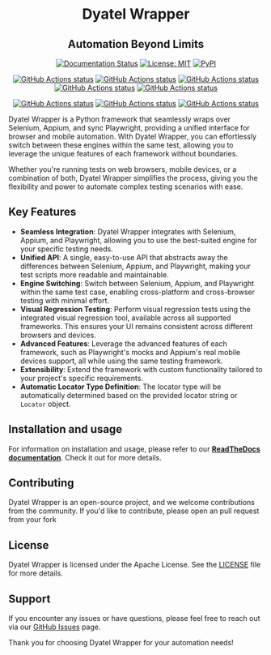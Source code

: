 <h1 align="center">Dyatel Wrapper</h1>

<h2 align="center">Automation Beyond Limits</h2>

<p align="center">
    <a href="https://dyatel-wrapper.readthedocs.io"><img alt="Documentation Status" src="https://readthedocs.org/projects/dyatel-wrapper/badge/?version=latest"></a>
    <a href="https://github.com/CustomEnv/dyatel/blob/master/LICENSE"><img alt="License: MIT" src="https://dyatel-wrapper.readthedocs.io/_static/license.svg"></a>
    <a href="https://pypi.org/project/dyatel-wrapper/"><img alt="PyPI" src="https://img.shields.io/pypi/v/dyatel-wrapper"></a>
</p>  
<p align="center">
    <a href="https://github.com/CustomEnv/dyatel/actions/workflows/static_tests.yml"><img alt="GitHub Actions status" src="https://img.shields.io/github/actions/workflow/status/CustomEnv/dyatel/static_tests.yml?label=Python%203.8"></a>
    <a href="https://github.com/CustomEnv/dyatel/actions/workflows/static_tests.yml"><img alt="GitHub Actions status" src="https://img.shields.io/github/actions/workflow/status/CustomEnv/dyatel/static_tests.yml?label=Python%203.9"></a>
    <a href="https://github.com/CustomEnv/dyatel/actions/workflows/static_tests.yml"><img alt="GitHub Actions status" src="https://img.shields.io/github/actions/workflow/status/CustomEnv/dyatel/static_tests.yml?label=Python%203.10"></a>
    <a href="https://github.com/CustomEnv/dyatel/actions/workflows/static_tests.yml"><img alt="GitHub Actions status" src="https://img.shields.io/github/actions/workflow/status/CustomEnv/dyatel/static_tests.yml?label=Python%203.11"></a>
    <a href="https://github.com/CustomEnv/dyatel/actions/workflows/static_tests.yml"><img alt="GitHub Actions status" src="https://img.shields.io/github/actions/workflow/status/CustomEnv/dyatel/static_tests.yml?label=Python%203.12"></a>
</p>
<p align="center">
    <a href="https://github.com/CustomEnv/dyatel/actions/workflows/selenium_tests.yml"><img alt="GitHub Actions status" src="https://github.com/CustomEnv/dyatel/actions/workflows/selenium_tests.yml/badge.svg"></a>
    <a href="https://github.com/CustomEnv/dyatel/actions/workflows/selenium_safari_tests.yml"><img alt="GitHub Actions status" src="https://github.com/CustomEnv/dyatel/actions/workflows/selenium_safari_tests.yml/badge.svg"></a>
    <a href="https://github.com/CustomEnv/dyatel/actions/workflows/playwright_tests.yml"><img alt="GitHub Actions status" src="https://github.com/CustomEnv/dyatel/actions/workflows/playwright_tests.yml/badge.svg"></a>
</p>


Dyatel Wrapper is a Python framework that seamlessly wraps over Selenium, Appium, and sync Playwright,
providing a unified interface for browser and mobile automation. With Dyatel Wrapper, you can effortlessly switch 
between these engines within the same test, allowing you to leverage the unique features of each framework without boundaries.

Whether you're running tests on web browsers, mobile devices, or a combination of both, Dyatel Wrapper simplifies the 
process, giving you the flexibility and power to automate complex testing scenarios with ease.

## Key Features

- **Seamless Integration**: Dyatel Wrapper integrates with Selenium, Appium, and Playwright, allowing you to use the best-suited engine for your specific testing needs.
- **Unified API**: A single, easy-to-use API that abstracts away the differences between Selenium, Appium, and Playwright, making your test scripts more readable and maintainable.
- **Engine Switching**: Switch between Selenium, Appium, and Playwright within the same test case, enabling cross-platform and cross-browser testing with minimal effort.
- **Visual Regression Testing**: Perform visual regression tests using the integrated visual regression tool, available across all supported frameworks. This ensures your UI remains consistent across different browsers and devices.
- **Advanced Features**: Leverage the advanced features of each framework, such as Playwright's mocks and Appium's real mobile devices support, all while using the same testing framework.
- **Extensibility**: Extend the framework with custom functionality tailored to your project's specific requirements.
- **Automatic Locator Type Definition**: The locator type will be automatically determined based on the provided locator string or `Locator` object.


## Installation and usage
For information on installation and usage, please refer to our **[ReadTheDocs documentation](https://dyatel-wrapper.readthedocs.io)**. Check it out for more details.


## Contributing

Dyatel Wrapper is an open-source project, and we welcome contributions from the community. If you'd like to contribute, please open an pull request from your fork

## License

Dyatel Wrapper is licensed under the Apache License. See the [LICENSE](https://github.com/CustomEnv/dyatel/blob/master/LICENSE) file for more details.

## Support

If you encounter any issues or have questions, please feel free to reach out via our [GitHub Issues](https://github.com/CustomEnv/dyatel/issues) page.

Thank you for choosing Dyatel Wrapper for your automation needs!
